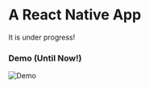 # A React Native App

It is under progress!

### Demo (Until Now!)

![Demo](https://github.com/shindesharad71/RN-App/blob/master/demo.gif?raw=true "Demo")